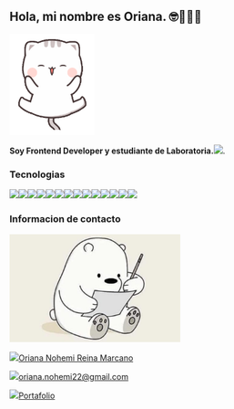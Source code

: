 ## Hola, mi nombre es Oriana. 🤓🙋🏽‍♀️ 

<img width="150" src="https://github.com/oriananohemi/oriananohemi/blob/master/img/23bdbb2377322553edd9df0fd4b5d17b.gif">


**Soy Frontend Developer y  estudiante de Laboratoria.**<img src="https://img.icons8.com/clouds/70/000000/linux-client.png"/>.

### Tecnologias

<img src="https://img.icons8.com/color/48/000000/html-5.png"/><img src="https://img.icons8.com/color/48/000000/css3.png"/><img src="https://img.icons8.com/color/48/000000/javascript.png"/><img src="https://img.icons8.com/color/48/000000/sass.png"/><img src="https://img.icons8.com/color/48/000000/bootstrap.png"/><img src="https://img.icons8.com/color/48/000000/angularjs.png"/><img src="https://img.icons8.com/color/48/000000/nodejs.png"/><img width=48 src="https://webpack.js.org/d3dae4189855b3a72ff9.png"><img src="https://img.icons8.com/color/48/000000/firebase.png"/><img width=48 src="https://digitalagerevival.com/wp-content/uploads/2019/10/48a6248802dcdea7cb937be315036e41-1.png"><img width=48 src="https://upload-icon.s3.us-east-2.amazonaws.com/uploads/icons/png/5894313931548218185-512.png"><img src="https://img.icons8.com/color/48/000000/git.png"/><img src="https://img.icons8.com/color/48/000000/github-2.png"/><img src="https://img.icons8.com/color/48/000000/media-queries.png"/>

### Informacion de contacto

<img width=300 src="https://github.com/oriananohemi/oriananohemi/blob/master/img/WhatsApp%20Image%202020-08-30%20at%2018.37.07.jpeg"/>

<img src="https://img.icons8.com/fluent/48/000000/linkedin.png"/><a href="https://www.linkedin.com/in/oriananohemi/">Oriana Nohemi Reina Marcano</a>

<img src="https://img.icons8.com/fluent/48/000000/gmail.png"/><a>oriana.nohemi22@gmail.com</a>

<img width=60px src="https://img.icons8.com/plasticine/100/000000/work.png"/><a href="https://oriananohemi.github.io/orianareina/">Portafolio</a>



<!--
**oriananohemi/oriananohemi** is a ✨ _special_ ✨ repository because its `README.md` (this file) appears on your GitHub profile.

![Oriana's github stats](https://github-readme-stats.vercel.app/api?username=oriananohemi&show_icons=true&theme=tokyonight)
[![Top Langs](https://github-readme-stats.vercel.app/api/top-langs/?username=anuraghazra&layout=compact&theme=tokyonight)](https://github.com/anuraghazra/github-readme-stats)



Here are some ideas to get you started:

- 🔭 I’m currently working on ...
- 🌱 I’m currently learning ...
- 👯 I’m looking to collaborate on ...
- 🤔 I’m looking for help with ...
- 💬 Ask me about ...
- 📫 How to reach me: ...
- 😄 Pronouns: ...
- ⚡ Fun fact: ...
-->
